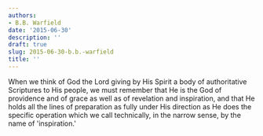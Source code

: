 ```yaml
---
authors:
- B.B. Warfield
date: '2015-06-30'
description: ''
draft: true
slug: 2015-06-30-b.b.-warfield
title: ''
---
```

When we think of God the Lord giving by His Spirit a body of authoritative Scriptures to His people, we must remember that He is the God of providence and of grace as well as of revelation and inspiration, and that He holds all the lines of preparation as fully under His direction as He does the specific operation which we call technically, in the narrow sense, by the name of 'inspiration.'



